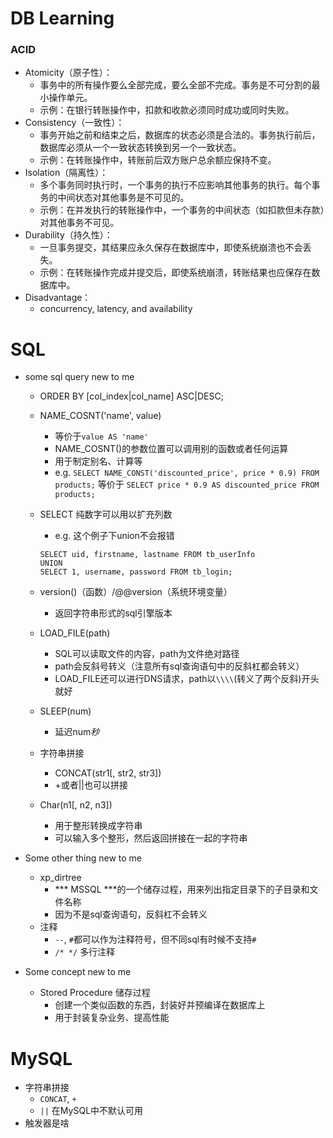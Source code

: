 # DB Learning

### ACID
- Atomicity（原子性）：
    - 事务中的所有操作要么全部完成，要么全部不完成。事务是不可分割的最小操作单元。
    - 示例：在银行转账操作中，扣款和收款必须同时成功或同时失败。
- Consistency（一致性）：
    - 事务开始之前和结束之后，数据库的状态必须是合法的。事务执行前后，数据库必须从一个一致状态转换到另一个一致状态。
    - 示例：在转账操作中，转账前后双方账户总余额应保持不变。
- Isolation（隔离性）：
    - 多个事务同时执行时，一个事务的执行不应影响其他事务的执行。每个事务的中间状态对其他事务是不可见的。
    - 示例：在并发执行的转账操作中，一个事务的中间状态（如扣款但未存款）对其他事务不可见。
- Durability（持久性）：
    - 一旦事务提交，其结果应永久保存在数据库中，即使系统崩溃也不会丢失。
    - 示例：在转账操作完成并提交后，即使系统崩溃，转账结果也应保存在数据库中。
- Disadvantage： 
    - concurrency, latency, and availability

# SQL
- some sql query new to me
    - ORDER BY [col_index|col_name] ASC|DESC;

    - NAME_COSNT('name', value)
        - 等价于`value AS 'name'`
        - NAME_COSNT()的参数位置可以调用别的函数或者任何运算
        - 用于制定别名、计算等
        - e.g.
        `SELECT NAME_CONST('discounted_price', price * 0.9) FROM products;`
        等价于
        `SELECT price * 0.9 AS discounted_price FROM products;`
    - SELECT 纯数字可以用以扩充列数
        - e.g. 这个例子下union不会报错
        ```
        SELECT uid, firstname, lastname FROM tb_userInfo
        UNION
        SELECT 1, username, password FROM tb_login;
        ```
    - version()（函数）/@@version（系统环境变量） 
        - 返回字符串形式的sql引擎版本
    - LOAD_FILE(path)
        - SQL可以读取文件的内容，path为文件绝对路径
        - path会反斜号转义（注意所有sql查询语句中的反斜杠都会转义）
        - LOAD_FILE还可以进行DNS请求，path以`\\\\`(转义了两个反斜)开头就好
    - SLEEP(num)
        - 延迟num*秒*
    - 字符串拼接
        - CONCAT(str1[, str2, str3])
        - +或者||也可以拼接
    - Char(n1[, n2, n3])
        - 用于整形转换成字符串
        - 可以输入多个整形，然后返回拼接在一起的字符串

- Some other thing new to me
    - xp_dirtree
        - *** MSSQL ***的一个储存过程，用来列出指定目录下的子目录和文件名称
        - 因为不是sql查询语句，反斜杠不会转义
    - 注释
        - `--`, `#`都可以作为注释符号，但不同sql有时候不支持`#`
        - `/* */` 多行注释
- Some concept new to me
    - Stored Procedure 储存过程
        - 创建一个类似函数的东西，封装好并预编译在数据库上
        - 用于封装复杂业务、提高性能

# MySQL
- 字符串拼接
    - `CONCAT`, `+`
    - `||` 在MySQL中不默认可用
- 触发器是啥
